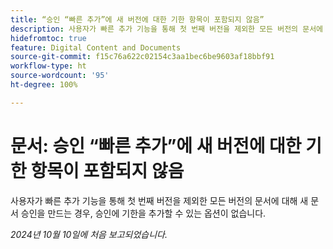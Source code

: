 ```yaml
---
title: “승인 “빠른 추가”에 새 버전에 대한 기한 항목이 포함되지 않음”
description: 사용자가 빠른 추가 기능을 통해 첫 번째 버전을 제외한 모든 버전의 문서에 대해 새 문서 승인을 만드는 경우, 승인에 기한을 추가할 수 있는 옵션이 없습니다.
hidefromtoc: true
feature: Digital Content and Documents
source-git-commit: f15c76a622c02154c3aa1bec6be9603af18bbf91
workflow-type: ht
source-wordcount: '95'
ht-degree: 100%

---
```


# 문서: 승인 “빠른 추가”에 새 버전에 대한 기한 항목이 포함되지 않음

사용자가 빠른 추가 기능을 통해 첫 번째 버전을 제외한 모든 버전의 문서에 대해 새 문서 승인을 만드는 경우, 승인에 기한을 추가할 수 있는 옵션이 없습니다.

_2024년 10월 10일에 처음 보고되었습니다._
